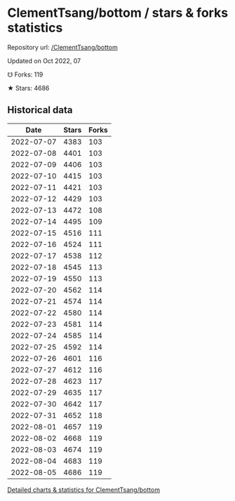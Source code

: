 # ClementTsang/bottom / stars & forks statistics

Repository url: [/ClementTsang/bottom](https://github.com/ClementTsang/bottom)

Updated on Oct 2022, 07

☋ Forks: 119

★ Stars: 4686

## Historical data
| Date | Stars | Forks |
|------|-------|-------|
| 2022-07-07 | 4383 | 103 | 
| 2022-07-08 | 4401 | 103 | 
| 2022-07-09 | 4406 | 103 | 
| 2022-07-10 | 4415 | 103 | 
| 2022-07-11 | 4421 | 103 | 
| 2022-07-12 | 4429 | 103 | 
| 2022-07-13 | 4472 | 108 | 
| 2022-07-14 | 4495 | 109 | 
| 2022-07-15 | 4516 | 111 | 
| 2022-07-16 | 4524 | 111 | 
| 2022-07-17 | 4538 | 112 | 
| 2022-07-18 | 4545 | 113 | 
| 2022-07-19 | 4550 | 113 | 
| 2022-07-20 | 4562 | 114 | 
| 2022-07-21 | 4574 | 114 | 
| 2022-07-22 | 4580 | 114 | 
| 2022-07-23 | 4581 | 114 | 
| 2022-07-24 | 4585 | 114 | 
| 2022-07-25 | 4592 | 114 | 
| 2022-07-26 | 4601 | 116 | 
| 2022-07-27 | 4612 | 116 | 
| 2022-07-28 | 4623 | 117 | 
| 2022-07-29 | 4635 | 117 | 
| 2022-07-30 | 4642 | 117 | 
| 2022-07-31 | 4652 | 118 | 
| 2022-08-01 | 4657 | 119 | 
| 2022-08-02 | 4668 | 119 | 
| 2022-08-03 | 4674 | 119 | 
| 2022-08-04 | 4683 | 119 | 
| 2022-08-05 | 4686 | 119 | 


[Detailed charts & statistics for ClementTsang/bottom](https://reviewgithub.com/rep/ClementTsang/bottom)
